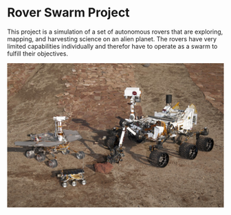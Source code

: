 # Rover Swarm Project

This project is a simulation of a set of autonomous rovers that are exploring, mapping, and harvesting science on an alien planet. The rovers have very limited capabilities individually and therefor have to operate as a swarm to fulfill their objectives.

![image of mars rovers](./docs/images/PIA15277_3rovers-hi_D2011_1215_D511_br2-1024x682.jpg)